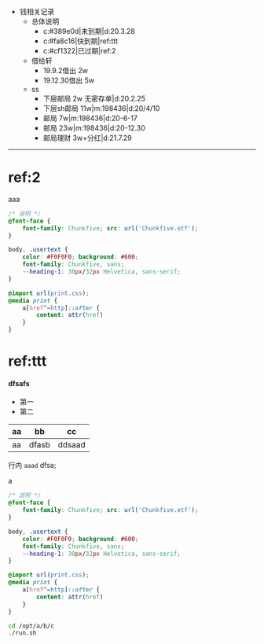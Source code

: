 - 钱相关记录
	- 总体说明
		- c:#389e0d|未到期|d:20.3.28
		- c:#fa8c16|快到期|ref:ttt
		- c:#cf1322|已过期|ref:2
	- 借给轩
		- 19.9.2借出 2w
		- 19.12.30借出 5w
	- ss
		- 下层邮局 2w 无密存单|d:20.2.25
		- 下层sh邮局 11w|m:198436|d:20/4/10
		- 邮局 7w|m:198436|d:20-6-17
		- 邮局 23w|m:198436|d:20-12.30
		- 邮局理财 3w+分红|d:21.7.29
		
		
***
# ref:2
aaa

```css
/* 说明 */
@font-face {
    font-family: Chunkfive; src: url('Chunkfive.otf');
}

body, .usertext {
    color: #F0F0F0; background: #600;
    font-family: Chunkfive, sans;
    --heading-1: 30px/32px Helvetica, sans-serif;
}

@import url(print.css);
@media print {
    a[href^=http]::after {
        content: attr(href)
    }
}
```





# ref:ttt
#### dfsafs
- 第一
- 第二

|aa|bb|cc|
|-|-|-|
|aa|dfasb|ddsaad|


行内 `aaad` dfsa;

a

```css
/* 说明 */
@font-face {
    font-family: Chunkfive; src: url('Chunkfive.otf');
}

body, .usertext {
    color: #F0F0F0; background: #600;
    font-family: Chunkfive, sans;
    --heading-1: 30px/32px Helvetica, sans-serif;
}

@import url(print.css);
@media print {
    a[href^=http]::after {
        content: attr(href)
    }
}
```


```sh
cd /opt/a/b/c
./run.sh
```